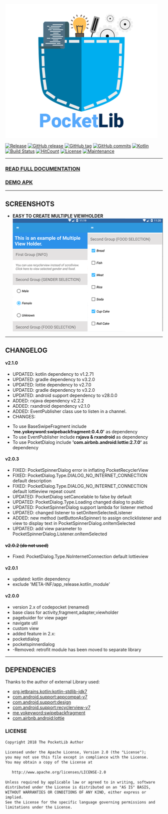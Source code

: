 ![alt text](https://github.com/jamesdeperio/PocketLib/blob/master/pocketlib.png "PocketLib")

[![Release](https://jitpack.io/v/jamesdeperio/PocketLib.svg)](https://jitpack.io/#jamesdeperio/PocketLib)
[![GitHub release](https://img.shields.io/github/release/jamesdeperio/PocketLib.svg)](https://GitHub.com/jamesdeperio/PocketLib/releases/)
[![GitHub tag](https://img.shields.io/github/tag/jamesdeperio/PocketLib.svg)](https://GitHub.com/jamesdeperio/PocketLib/tags/)
[![GitHub commits](https://img.shields.io/github/commits-since/jamesdeperio/PocketLib/v2.0.3.svg)](https://GitHub.com/jamesdeperio/PocketLib/commit/)
[![Kotlin](https://img.shields.io/badge/Kotlin-1.2.71-green.svg?style=flat-square)](http://kotlinlang.org)
[![Build Status](https://img.shields.io/travis/jamesdeperio/PocketLib.svg?style=flat-square)](https://travis-ci.org/jamesdeperio/PocketLib)
[![HitCount](http://hits.dwyl.io/jamesdeperio/PocketLib.svg)](http://hits.dwyl.io/jamesdeperio/PocketLib)
[![License](https://img.shields.io/badge/License%20-Apache%202-337ab7.svg)](https://www.apache.org/licenses/LICENSE-2.0)
[![Maintenance](https://img.shields.io/badge/Maintained%3F-yes-green.svg)](https://GitHub.com/jamesdeperio/PocketLib/graphs/commit-activity)
___
### [READ FULL DOCUMENTATION](https://jamesdeperio.github.io/pocketlib/) 
### [DEMO APK](https://github.com/jamesdeperio/CodePocketBuilderDemo/blob/master/app-debug.apk)
___
## SCREENSHOTS
* **EASY TO CREATE MULTIPLE VIEWHOLDER**
![alt text](https://github.com/jamesdeperio/PocketLib/blob/master/multipleviewholder.png "multipleviewholder")
___
## CHANGELOG
#### v2.1.0
* UPDATED: kotlin dependency to v1.2.71
* UPDATED: gradle dependency to v3.2.0
* UPDATED: lottie dependency to v2.7.0
* UPDATED: gradle dependency to v3.2.0
* UPDATED: android support dependency to v28.0.0
* ADDED: rxjava dependency v2.2.2
* ADDED: rxandroid dependency v2.1.0
* ADDED: EventPublisher class use to listen in a channel.
* CHANGES: 
- To use BaseSwipeFragment include **'me.yokeyword:swipebackfragment:0.4.0'** as dependency
- To use EventPublisher include **rxjava & rxandroid** as dependency
- To use PocketDialog include **'com.airbnb.android:lottie:2.7.0'** as dependency
#### v2.0.3
* FIXED: PocketSpinnerDialog error in inflating PocketRecyclerView
* FIXED: PocketDialog.Type.DIALOG_NO_INTERNET_CONNECTION default description
* FIXED: PocketDialog.Type.DIALOG_NO_INTERNET_CONNECTION default lottieview repeat count
* UPDATED: PocketDialog setCancelable to false by default
* UPDATED: PocketDialog.Type.Loading changed dialog to public
* UPDATED: PocketSpinnerDialog support lambda for listener method
* UPDATED: changed listener to setOnItemSelectedListener
* ADDED: new method (setButtonAsSpinner) to assign onclicklistener and view to display text in PocketSpinnerDialog.onItemSelected
* UPDATED: add view parameter to PocketSpinnerDialog.Listener.onItemSelected
#### ~~v2.0.2 (do not used)~~
* Fixed: PocketDialog.Type.NoInternetConnection default lottieview
#### v2.0.1
* updated: kotlin dependency
* exclude 'META-INF/app_release.kotlin_module'
#### v2.0.0
* version 2.x of codepocket (renamed)
* base class for activity,fragment,adapter,viewholder
* pagebuider for view pager
* navigate util
* custom view
* added feature in 2.x:
* pocketdialog
* pocketspinnerdialog
* -Removed: retrofit module has been moved to separate library
___
## DEPENDENCIES
Thanks to the author of external Library used:
* [org.jetbrains.kotlin:kotlin-stdlib-jdk7](https://github.com/JetBrains/kotlin/tree/master/libraries/stdlib)
* [com.android.support:appcompat-v7](https://developer.android.com/topic/libraries/support-library/)
* [com.android.support:design](https://developer.android.com/topic/libraries/support-library/)
* [com.android.support:recyclerview-v7](https://developer.android.com/topic/libraries/support-library/)
* [me.yokeyword:swipebackfragment](https://github.com/YoKeyword/SwipeBackFragment/)
* [com.airbnb.android:lottie](https://github.com/airbnb/lottie-android)


### LICENSE
```
Copyright 2018 The PocketLib Author

Licensed under the Apache License, Version 2.0 (the "License");
you may not use this file except in compliance with the License.
You may obtain a copy of the License at

   http://www.apache.org/licenses/LICENSE-2.0

Unless required by applicable law or agreed to in writing, software
distributed under the License is distributed on an "AS IS" BASIS,
WITHOUT WARRANTIES OR CONDITIONS OF ANY KIND, either express or implied.
See the License for the specific language governing permissions and
limitations under the License.
```
